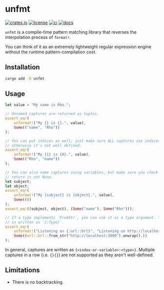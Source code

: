 # unfmt

[![crates.io](https://img.shields.io/crates/v/unfmt?style=flat-square)](https://crates.io/crates/unfmt)
[![license](https://img.shields.io/crates/l/unfmt?style=flat-square)](https://github.com/mathematic-inc/unfmt)
[![ci](https://img.shields.io/github/actions/workflow/status/mathematic-inc/unfmt/ci.yaml?label=ci&style=flat-square)](https://github.com/mathematic-inc/unfmt/actions/workflows/ci.yaml)
[![docs](https://img.shields.io/docsrs/unfmt?style=flat-square)](https://docs.rs/unfmt/latest/unfmt/)

`unfmt` is a compile-time pattern matching library that reverses the
interpolation process of `format!`.

You can think of it as an extremely lightweight regular expression engine
without the runtime pattern-compilation cost.

## Installation

```sh
cargo add -D unfmt
```

## Usage

```rs
let value = "My name is Rho.";

// Unnamed captures are returned as tuples.
assert_eq!(
    unformat!("My {} is {}.", value),
    Some(("name", "Rho"))
);

// You can put indices as well; just make sure ALL captures use indices
// otherwise it's not well defined.
assert_eq!(
    unformat!("My {1} is {0}.", value),
    Some(("Rho", "name"))
);

// You can also name captures using variables, but make sure you check the
// return is not None.
let subject;
let object;
assert_eq!(
    unformat!("My {subject} is {object}.", value),
    Some(())
);
assert_eq!((subject, object), (Some("name"), Some("Rho")));

// If a type implements `FromStr`, you can use it as a type argument. This
// is written as `{:Type}`.
assert_eq!(
    unformat!("Listening on {:url::Url}", "Listening on http://localhost:3000"),
    Some((url::Url::from_str("http://localhost:3000").unwrap(),))
);
```

In general, captures are written as `{<index-or-variable>:<type>}`. Multiple
captures in a row (i.e. `{}{}`) are not supported as they aren't well-defined.

## Limitations

- There is no backtracking.
